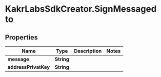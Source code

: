 # KakrLabsSdkCreator.SignMessagedto

## Properties

Name | Type | Description | Notes
------------ | ------------- | ------------- | -------------
**message** | **String** |  | 
**addressPrivatKey** | **String** |  | 


